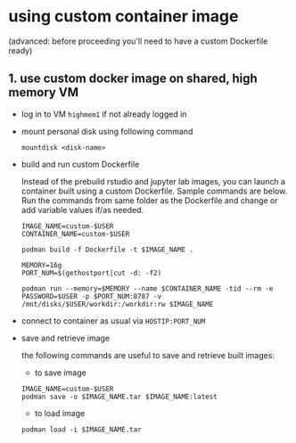 # using custom container image 

(advanced: before proceeding you'll need to have a custom Dockerfile ready)

## 1. use custom docker image on shared, high memory VM

- log in to VM `highmem1` if not already logged in
- mount personal disk using following command
    ```
    mountdisk <disk-name>
- build and run custom Dockerfile

    Instead of the prebuild rstudio and jupyter lab images, you can launch a
    container built using a custom Dockerfile. Sample commands are below. Run
    the commands from same folder as the Dockerfile and change or add variable values
    if/as needed.

    ```
    IMAGE_NAME=custom-$USER
    CONTAINER_NAME=custom-$USER

    podman build -f Dockerfile -t $IMAGE_NAME .

    MEMORY=16g
    PORT_NUM=$(gethostport|cut -d: -f2)

    podman run --memory=$MEMORY --name $CONTAINER_NAME -tid --rm -e PASSWORD=$USER -p $PORT_NUM:8787 -v /mnt/disks/$USER/workdir:/workdir:rw $IMAGE_NAME
    ```
- connect to container as usual via ```HOSTIP:PORT_NUM```

- save and retrieve image
    
    the following commands are useful to save and retrieve built images:

    - to save image 
    ```
    IMAGE_NAME=custom-$USER
    podman save -o $IMAGE_NAME.tar $IMAGE_NAME:latest
    ```
    - to load image  
    ```
    podman load -i $IMAGE_NAME.tar

    ```
